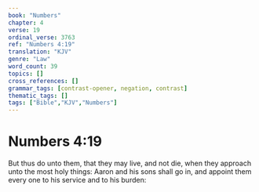```yaml
---
book: "Numbers"
chapter: 4
verse: 19
ordinal_verse: 3763
ref: "Numbers 4:19"
translation: "KJV"
genre: "Law"
word_count: 39
topics: []
cross_references: []
grammar_tags: [contrast-opener, negation, contrast]
thematic_tags: []
tags: ["Bible","KJV","Numbers"]
---
```


# Numbers 4:19

But thus do unto them, that they may live, and not die, when they approach unto the most holy things: Aaron and his sons shall go in, and appoint them every one to his service and to his burden:
